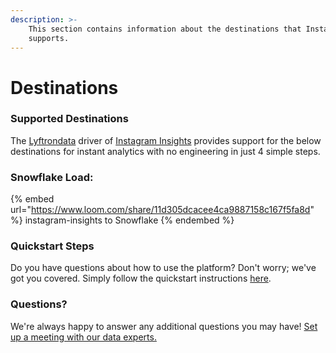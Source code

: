 ```yaml
---
description: >-
    This section contains information about the destinations that Instagram Insights
    supports.
---
```


# Destinations

### Supported Destinations

The [Lyftrondata](https://www.lyftrondata.com/) driver of [Instagram Insights](https://www.lyftrondata.com/integration/instagram-insights/) provides support for the below destinations for instant analytics with no engineering in just 4 simple steps.

### Snowflake Load:

{% embed url="https://www.loom.com/share/11d305dcacee4ca9887158c167f5fa8d" %}
instagram-insights to Snowflake
{% endembed %}

### Quickstart Steps

Do you have questions about how to use the platform? Don't worry; we've got you covered. Simply follow the quickstart instructions [here](../../../quickstart-steps.md).

### Questions? <a href="#questions" id="questions"></a>

We're always happy to answer any additional questions you may have! [Set up a meeting with our data experts.](https://www.lyftrondata.com/book-a-meeting/)

